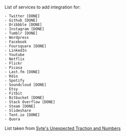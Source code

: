 List of services to add integration for:

    - Twitter [DONE]
    - Github [DONE]
    - Dribbble [DONE]
    - Instagram [DONE]
    - Tumblr [DONE]
    - Wordpress
    - Facebook
    - Foursquare [DONE]
    - LinkedIn
    - Youtube
    - Netflix
    - Flickr
    - Picasa
    - Last.fm [DONE]
    - Rdio
    - Spotify
    - Soundcloud [DONE]
    - Etsy
    - Fitbit
    - Bitbucket [DONE]
    - Stack Overflow [DONE]
    - Steam [DONE]
    - Slideshare
    - Tent.io [DONE]
    - Quora

List taken from [Syte's Unexpected Traction and Numbers](http://rigoneri.com/post/25804668500)
